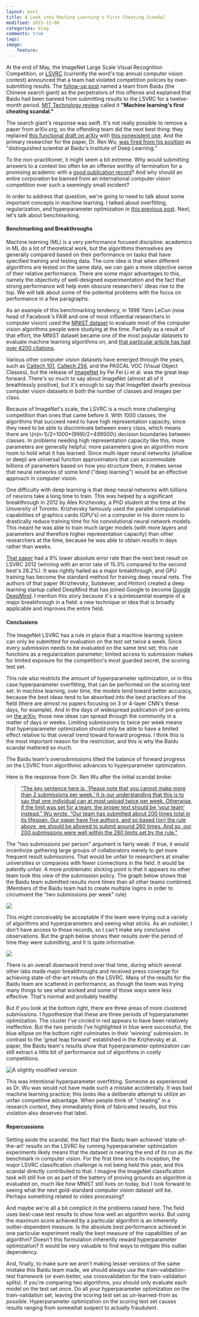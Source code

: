 ```yaml
---
layout: post
title: A Look into Machine Learning's First Cheating Scandal
modified: 2015-12-08
categories: blog
comments: true
tags:
image:
    feature:
---
```



At the end of May, the ImageNet Large Scale Visual Recognition Competition, or [LSVRC](http://www.image-net.org/challenges/LSVRC/) (currently the word's top annual computer vision contest) announced that a team had violated competition policies by over-submitting results. The [follow-up post](http://www.image-net.org/challenges/LSVRC/announcement-June-2-2015) named a team from Baidu (the Chinese search giant) as the perpetrators of this offense and explained that Baidu had been banned from submitting results to the LSVRC for a twelve-month period. [MIT Technology review](http://www.technologyreview.com/view/538111/why-and-how-baidu-cheated-an-artificial-intelligence-test/) called it **"Machine learning's first cheating scandal."**

The search giant's response was swift. It's not really possible to remove a paper from arXiv.org, so the offending team did the next best thing: they replaced [this functional draft on arXiv](http://arxiv.org/abs/1501.02876v4.pdf) with [this nonexistent one](http://arxiv.org/abs/1501.02876v5). And the primary researcher for the paper, Dr. Ren Wu, [was fired from his position](http://bits.blogs.nytimes.com/2015/06/11/baidu-fires-researcher-tied-to-contest-disqualification/) as "distinguished scientist at Baidu's Institute of Deep Learning."


To the non-practitioner, it might seem a bit extreme. Why would submitting answers to a contest too often be an offense worthy of termination for a promising academic with a [good publication record](https://scholar.google.com/citations?user=0VxDjbcAAAAJ&hl=en)? And why should an entire corporation be banned from an international computer vision competition over such a seemingly small incident?

In order to address that question, we're going to need to talk about some important concepts in machine learning. I talked about overfitting, regularization, and hyperparameter optimization in [this previous post](http://dswalter.github.io/blog/overfitting-regularization-hyperparameters/). Next, let's talk about benchmarking.



#### Benchmarking and Breakthroughs

Machine learning (ML) is a very performance focused discipline: academics in ML do a lot of theoretical work, but the algorithms themselves are generally compared based on their performance on tasks that have specified training and testing data. The core idea is that when different algorithms are tested on the same data, we can gain a more objective sense of their relative performance. There are some major advantages to this, namely the objectivity of well-designed experimentation and the fact that strong performance will help even obscure researchers' ideas rise to the top. We will talk about some of the potential problems with the focus on performance in a few paragraphs.

As an example of this benchmarking tendency, in 1998 Yann LeCun (now head of Facebook's FAIR and one of most influential researchers in computer vision) used the [MNIST dataset](http://yann.lecun.com/exdb/mnist/) to evaluate most of the computer vision algorithms people were studying at the time. Partially as a result of that effort, the MNIST dataset became one of the most popular datasets to evaluate machine learning algorithms on, and [that particular article has had over 4200 citations](https://scholar.google.com/citations?view_op=view_citation&hl=en&user=WLN3QrAAAAAJ&citation_for_view=WLN3QrAAAAAJ:u5HHmVD_uO8C).

Various other computer vision datasets have emerged through the years, such as [Caltech 101](http://www.vision.caltech.edu/Image_Datasets/Caltech101/), [Caltech 256](http://authors.library.caltech.edu/7694/), and the PASCAL VOC (Visual Object Classes), but the release of [ImageNet](http://www.image-net.org/papers/imagenet_cvpr09.pdf) by Fei Fei Li et al. was the great leap forward. There's so much to say about ImageNet (almost all of it breathlessly positive), but it's enough to say that ImageNet dwarfs previous computer vision datasets in both the number of classes and images per class.

Because of ImageNet's scale, the LSVRC is a much more challenging competition than ones that came before it. With 1000 classes, the algorithms that succeed need to have high representation capacity, since they need to be able to discriminate between every class, which means there are \\(n(n-1)/2=1000*(999)/2=499500\\) decision boundaries between classes. In problems needing high representation capacity like this, more parameters are generally helpful; more parameters give an algorithm more room to hold what it has learned. Since multi-layer neural networks (shallow or deep) are universal function approximators that can accommodate billions of parameters based on how you structure them, it makes sense that neural networks of some kind ("deep learning") would be an effective approach in computer vision.

One difficulty with deep learning is that deep neural networks with billions of neurons take a long time to train. This was helped by a significant breakthrough in 2012 by Alex Krizhevsky, a PhD student at the time at the University of Toronto. Krizhevsky famously used the parallel computational capabilities of graphics cards (GPU's) on a computer in his dorm room to drastically reduce training time for his convolutional neural network models. This meant he was able to train much larger models (with more layers and parameters and therefore higher representation capacity) than other researchers at the time, because he was able to obtain results in days rather than weeks.

[That paper](http://papers.nips.cc/paper/4824-imagenet-classification-with-deep-convolutional-neural-networks.pdf) had a 9% lower absolute error rate than the next best result on LSVRC 2012 (winning with an error rate of 15.3% compared to the second best's 26.2%). It was rightly hailed as a major breakthrough, and GPU training has become the standard method for training deep neural nets. The authors of that paper (Krizhevsky, Sutskever, and Hinton) created a deep learning startup called DeepMind that has joined Google to become [Google DeepMind](http://deepmind.com/). I mention this story because it's a quintessential example of a major breakthrough in a field: a new technique or idea that is broadly applicable and improves the entire field.


#### Conclusions

The ImageNet LSVRC has a rule in place that a machine learning system can only be submitted for evaluation on the test set twice a week. Since every submission needs to be evaluated on the same test set, this rule functions as a regularization parameter; limited access to submission makes for limited exposure for the competition's most guarded secret, the scoring test set.

This rule also restricts the amount of hyperparameter optimization, or in this case hyperparameter overfitting, that can be performed on the scoring test set. In machine learning, over time, the models tend toward better accuracy, because the best ideas tend to be absorbed into the best practices of the field (there are almost no papers focusing on 3 or 4-layer CNN's these days, for example). And in the days of widespread publication of pre-prints on [the arXiv](arxiv.org), those new ideas can spread through the community in a matter of days or weeks. Limiting submissions to twice per week means that hyperparameter optimization should only be able to have a limited effect relative to that overall trend toward forward progress.  I think this is the most important reason for the restriction, and this is why the Baidu scandal mattered so much.

The Baidu team's oversubmissions tilted the balance of forward progress on the LSVRC from algorithmic advances to hyperparameter optimization.

Here is the response from Dr. Ren Wu after the initial scandal broke:

>[“The key sentence here is, ‘Please note that you cannot make more than 2 submissions per week.’ It is our understanding that this is to say that one individual can at most upload twice per week. Otherwise, if the limit was set for a team, the proper text should be ‘your team’ instead,” Wu wrote. “Our team has submitted about 200 times total in its lifespan. Our paper have five authors, and so based [on] the rule above, we should be allowed to submit around 260 times. And so, our 200 submissions were well within the 260 limits set by the rule."](http://www.enterprisetech.com/2015/06/12/baidu-fires-deep-images-ren-wu/)

The "two submissions per person" argument is fairly weak: if true, it would incentivize gathering large groups of collaborators merely to get more frequent result submissions. That would be unfair to researchers at smaller universities or companies with fewer connections in the field. It would be patently unfair. A more problematic sticking point is that it appears no other team took this view of the submission policy. The graph below shows that the Baidu team submitted results more times than all other teams combined. (Members of the Baidu team had to create multiple logins in order to circumvent the "two submissions per week" rule)

![](http://www.image-net.org/challenges/LSVRC/figs/submissions_server.jpg)

This might conceivably be acceptable if the team were trying out a variety of algorithms and hyperparameters and seeing what sticks. As an outsider, I don't have access to those records, so I can't make any conclusive observations. But the graph below shows their results over the period of time they were submitting, and it is quite informative.

![](http://www.image-net.org/challenges/LSVRC/figs/overview.jpg)

There is an overall downward trend over that time, during which several other labs made major breakthroughs and received press coverage for achieving state-of-the-art results on the LSVRC. Many of the results for the Baidu team are scattered in performance, as though the team was trying many things to see what worked and some of those ways were less effective. That's normal and probably healthy.

But if you look at the bottom right, there are three areas of more clustered submissions. I hypothesize that these are three periods of hyperparameter optimization. The cluster I've circled in red appears to have been relatively ineffective. But the two periods I've highlighted in blue were successful; the blue ellipse on the bottom right culminates in their 'winning' submission. In contrast to the 'great leap forward' established in the Krizhevsky et al. paper, the Baidu team's results show that hyperparameter optimization can still extract a little bit of performance out of algorithms in costly competitions.

![A slightly modified version](/images/lsvrc-3.jpg)

This was intentional hyperparameter overfitting. Someone as experienced as Dr. Wu was would not have made such a mistake accidentally.  It was bad machine learning practice; this looks like a deliberate attempt to utilize an unfair competitive advantage.  When people think of "cheating" in a research context, they immediately think of fabricated results, but this violation also deserves that label.

#### Repercussions
Setting aside the scandal, the fact that the Baidu team achieved 'state-of-the-art' results on the LSVRC by running hyperparameter optimization experiments likely means that the dataset is nearing the end of its run as *the* benchmark in computer vision. For the first time since its inception, the major LSVRC classification challenge is not being held this year, and this scandal directly contributed to that. I imagine the ImageNet classification task will still live on as part of the battery of proving grounds an algorithm is evaluated on, much like how MNIST still lives on today, but I look forward to seeing what the next gold-standard computer vision dataset will be. Perhaps something related to video processing?

And maybe we're all a bit complicit in the problems raised here. The field uses best-case test results to show how well an algorithm works. But using the maximum score achieved by a particular algorithm is an inherently outlier-dependent measure. Is the absolute best performance achieved in one particular experiment really the best measure of the capabilities of an algorithm? Doesn't this formulation inherently reward hyperparameter optimization? It would be very valuable to find ways to mitigate this outlier dependency.

And, finally, to make sure we aren't making lesser versions of the same mistake this Baidu team made, we should always use the train-validation-test framework (or even better, use crossvalidation for the train-validation splits). If you're comparing two algorithms, you should only evaluate each model on the test set once. Do all your hyperparameter optimization on the train-validation set, leaving the scoring test set as un-learned-from as possible. Hyperparameter optimization on the scoring test set causes results ranging from somewhat suspect to actually fraudulent.

